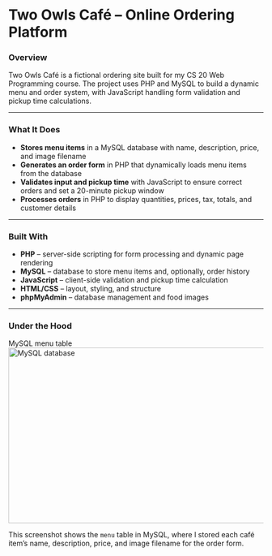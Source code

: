 # Two Owls Café – Online Ordering Platform

### Overview
Two Owls Café is a fictional ordering site built for my CS 20 Web Programming course. The project uses PHP and MySQL to build a dynamic menu and order system, with JavaScript handling form validation and pickup time calculations.

---

### What It Does
- **Stores menu items** in a MySQL database with name, description, price, and image filename  
- **Generates an order form** in PHP that dynamically loads menu items from the database  
- **Validates input and pickup time** with JavaScript to ensure correct orders and set a 20-minute pickup window  
- **Processes orders** in PHP to display quantities, prices, tax, totals, and customer details  

---

### Built With
- **PHP** – server-side scripting for form processing and dynamic page rendering  
- **MySQL** – database to store menu items and, optionally, order history  
- **JavaScript** – client-side validation and pickup time calculation  
- **HTML/CSS** – layout, styling, and structure  
- **phpMyAdmin** – database management and food images  

---

### Under the Hood
MySQL menu table </br>
<img width="514" height="346" alt="MySQL database" src="https://github.com/user-attachments/assets/eb7c3adf-52b5-4483-81a8-245fe104210c" />

This screenshot shows the `menu` table in MySQL, where I stored each café item’s name, description, price, and image filename for the order form.
